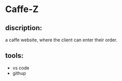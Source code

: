 # Caffe-Z

## discription:

a caffe website, where the client can enter their order.

## tools:

+ vs code
+ githup
 
